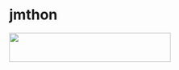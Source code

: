 # jmthon

<p align="left"><a href="https://heroku.com/deploy?template=https://github.com/krmbasm72/roz"> <img src="https://img.shields.io/badge/Deploy%20To%20Heroku-purple?style=for-the-badge&logo=heroku" width="320" height="58.45"/></a></p>
